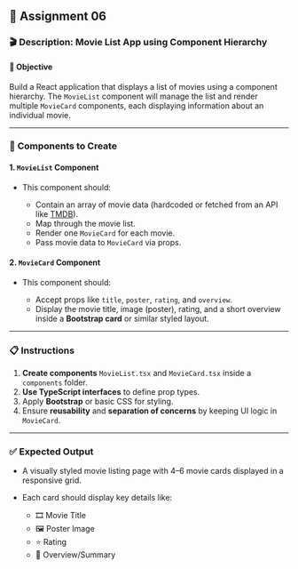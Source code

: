 ## 📝 **Assignment 06**

### 🎬 **Description: Movie List App using Component Hierarchy**

#### 📌 **Objective**

Build a React application that displays a list of movies using a component hierarchy. The `MovieList` component will manage the list and render multiple `MovieCard` components, each displaying information about an individual movie.

---

### 🧩 **Components to Create**

#### 1. `MovieList` Component

* This component should:

  * Contain an array of movie data (hardcoded or fetched from an API like [TMDB](https://developer.themoviedb.org/docs)).
  * Map through the movie list.
  * Render one `MovieCard` for each movie.
  * Pass movie data to `MovieCard` via props.

#### 2. `MovieCard` Component

* This component should:

  * Accept props like `title`, `poster`, `rating`, and `overview`.
  * Display the movie title, image (poster), rating, and a short overview inside a **Bootstrap card** or similar styled layout.

---

### 📋 **Instructions**

1. **Create components** `MovieList.tsx` and `MovieCard.tsx` inside a `components` folder.
2. **Use TypeScript interfaces** to define prop types.
3. Apply **Bootstrap** or basic CSS for styling.
4. Ensure **reusability** and **separation of concerns** by keeping UI logic in `MovieCard`.

---

### ✅ **Expected Output**

* A visually styled movie listing page with 4–6 movie cards displayed in a responsive grid.
* Each card should display key details like:

  * 🎞️ Movie Title
  * 🖼️ Poster Image
  * ⭐ Rating
  * 📃 Overview/Summary

